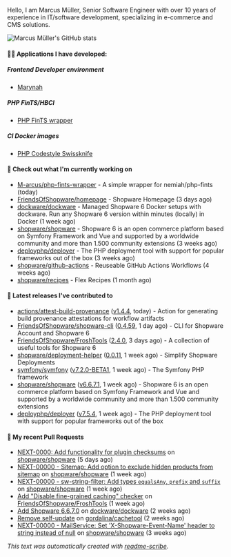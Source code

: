 Hello, I am Marcus Müller, Senior Software Engineer with over 10 years of experience in IT/software development, specializing in e-commerce and CMS solutions.

![Marcus Müller's GitHub stats](https://github-readme-stats-six-peach-60.vercel.app/api?username=M-arcus&show=reviews,prs_merged,prs_merged_percentage&show_icons=true&rank_icon=default&number_format=long&disable_animations=true&cache_seconds=86400)

#### 👨‍💻 Applications I have developed:

##### Frontend Developer environment
- [Marynah](https://github.com/M-arcus/Marynah)

##### PHP FinTS/HBCI
- [PHP FinTS wrapper](https://github.com/M-arcus/php-fints-wrapper)

##### CI Docker images
- [PHP Codestyle Swissknife](https://github.com/M-arcus/php-codestyle-swissknife-docker)

#### 👷 Check out what I'm currently working on

- [M-arcus/php-fints-wrapper](https://github.com/M-arcus/php-fints-wrapper) - A simple wrapper for nemiah/php-fints (today)
- [FriendsOfShopware/homepage](https://github.com/FriendsOfShopware/homepage) - Shopware Homepage (3 days ago)
- [dockware/dockware](https://github.com/dockware/dockware) - Managed Shopware 6 Docker setups with dockware. Run any Shopware 6 version within minutes (locally) in Docker (1 week ago)
- [shopware/shopware](https://github.com/shopware/shopware) - Shopware 6 is an open commerce platform based on Symfony Framework and Vue and supported by a worldwide community and more than 1.500 community extensions (3 weeks ago)
- [deployphp/deployer](https://github.com/deployphp/deployer) - The PHP deployment tool with support for popular frameworks out of the box (3 weeks ago)
- [shopware/github-actions](https://github.com/shopware/github-actions) - Reuseable GitHub Actions Workflows (4 weeks ago)
- [shopware/recipes](https://github.com/shopware/recipes) - Flex Recipes (1 month ago)

#### 🔭 Latest releases I've contributed to

- [actions/attest-build-provenance](https://github.com/actions/attest-build-provenance) ([v1.4.4](https://github.com/actions/attest-build-provenance/releases/tag/v1.4.4), today) - Action for generating build provenance attestations for workflow artifacts
- [FriendsOfShopware/shopware-cli](https://github.com/FriendsOfShopware/shopware-cli) ([0.4.59](https://github.com/FriendsOfShopware/shopware-cli/releases/tag/0.4.59), 1 day ago) - CLI for Shopware Account and Shopware 6
- [FriendsOfShopware/FroshTools](https://github.com/FriendsOfShopware/FroshTools) ([2.4.0](https://github.com/FriendsOfShopware/FroshTools/releases/tag/2.4.0), 3 days ago) - A collection of useful tools for Shopware 6
- [shopware/deployment-helper](https://github.com/shopware/deployment-helper) ([0.0.11](https://github.com/shopware/deployment-helper/releases/tag/0.0.11), 1 week ago) - Simplify Shopware Deployments
- [symfony/symfony](https://github.com/symfony/symfony) ([v7.2.0-BETA1](https://github.com/symfony/symfony/releases/tag/v7.2.0-BETA1), 1 week ago) - The Symfony PHP framework
- [shopware/shopware](https://github.com/shopware/shopware) ([v6.6.7.1](https://github.com/shopware/shopware/releases/tag/v6.6.7.1), 1 week ago) - Shopware 6 is an open commerce platform based on Symfony Framework and Vue and supported by a worldwide community and more than 1.500 community extensions
- [deployphp/deployer](https://github.com/deployphp/deployer) ([v7.5.4](https://github.com/deployphp/deployer/releases/tag/v7.5.4), 1 week ago) - The PHP deployment tool with support for popular frameworks out of the box

#### 🔨 My recent Pull Requests

- [NEXT-0000: Add functionality for plugin checksums](https://github.com/shopware/shopware/pull/5362) on [shopware/shopware](https://github.com/shopware/shopware) (5 days ago)
- [NEXT-00000 - Sitemap: Add option to exclude hidden products from sitemap](https://github.com/shopware/shopware/pull/5306) on [shopware/shopware](https://github.com/shopware/shopware) (1 week ago)
- [NEXT-00000 - sw-string-filter: Add types `equalsAny`, `prefix` and `suffix`](https://github.com/shopware/shopware/pull/5305) on [shopware/shopware](https://github.com/shopware/shopware) (1 week ago)
- [Add &#34;Disable fine-grained caching&#34; checker](https://github.com/FriendsOfShopware/FroshTools/pull/282) on [FriendsOfShopware/FroshTools](https://github.com/FriendsOfShopware/FroshTools) (1 week ago)
- [Add Shopware 6.6.7.0](https://github.com/dockware/dockware/pull/234) on [dockware/dockware](https://github.com/dockware/dockware) (2 weeks ago)
- [Remove self-update](https://github.com/gordalina/cachetool/pull/249) on [gordalina/cachetool](https://github.com/gordalina/cachetool) (2 weeks ago)
- [NEXT-00000 - MailService: Set &#39;X-Shopware-Event-Name&#39; header to string instead of null](https://github.com/shopware/shopware/pull/5133) on [shopware/shopware](https://github.com/shopware/shopware) (3 weeks ago)

*This text was automatically created with [readme-scribe](https://github.com/muesli/readme-scribe).*
